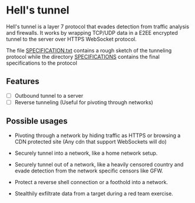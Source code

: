 # Hell's tunnel

Hell's tunnel is a layer 7 protocol that evades detection from traffic analysis and firewalls. It works by wrapping TCP/UDP data in a E2EE encrypted tunnel to the server over HTTPS WebSocket protocol.

The file [SPECIFICATION.txt](SPECIFICATION.txt) contains a rough sketch of the tunneling protocol while the directory [SPECIFICATIONS](SPECIFICATIONS/) contains the final specifications to the protocol

## Features

- [ ] Outbound tunnel to a server
- [ ] Reverse tunneling (Useful for pivoting through networks)

## Possible usages

- Pivoting through a network by hiding traffic as HTTPS or browsing a CDN protected site (Any cdn that support WebSockets will do)

- Securely tunnel into a network, like a home network setup.

- Securely tunnel out of a network, like a heavily censored country and evade detection from the network specific censors like GFW.

- Protect a reverse shell connection or a foothold into a network.

- Stealthily exfiltrate data from a target during a red team exercise.